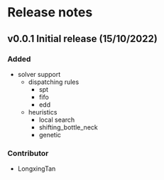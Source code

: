 # Release notes

## v0.0.1 Initial release (15/10/2022)

### Added
- solver support
    - dispatching rules
        - spt
        - fifo
        - edd
    - heuristics
        - local search
        - shifting_bottle_neck
        - genetic

### Contributor
- LongxingTan
